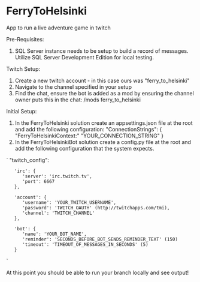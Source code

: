 # FerryToHelsinki
App to run a live adventure game in twitch

Pre-Requisites:
  1) SQL Server instance needs to be setup to build a record of messages. Utilize SQL Server Development Edition for local testing.

Twitch Setup:
  1) Create a new twitch account - in this case ours was "ferry_to_helsinki"
  2) Navigate to the channel specified in your setup
  3) Find the chat, ensure the bot is added as a mod by ensuring the channel owner puts this in the chat: /mods ferry_to_helsinki

Initial Setup:
  1) In the FerryToHelsinki solution create an appsettings.json file at the root and add the following configuration:
     "ConnectionStrings": {
         "FerryToHelsinkiContext:" "YOUR_CONNECTION_STRING"
     }
  2) In the FerryToHelsinkiBot solution create a config.py file at the root and add the following configuration that the system expects. 

`
    "twitch_config":
  
       'irc': {
          'server': 'irc.twitch.tv',
          'port': 6667
       },

       'account': {
          'username': 'YOUR_TWITCH_USERNAME',
          'password': 'TWITCH_OAUTH' (http://twitchapps.com/tmi),
          'channel': 'TWITCH_CHANNEL'
       },

       'bot': {
          'name': 'YOUR_BOT_NAME',
          'reminder': 'SECONDS_BEFORE_BOT_SENDS_REMINDER_TEXT' (150)
          'timeout': 'TIMEOUT_OF_MESSAGES_IN_SECONDS' (5)
       }
 `
    
 At this point you should be able to run your branch locally and see output!

